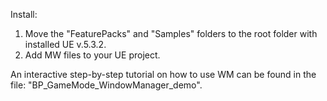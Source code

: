 Install: 
1. Move the "FeaturePacks" and "Samples" folders to the root folder with installed UE v.5.3.2.
2. Add MW files to your UE project.

An interactive step-by-step tutorial on how to use WM can be found in the file: "BP_GameMode_WindowManager_demo".